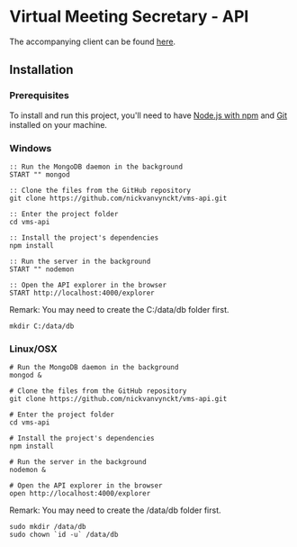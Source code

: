 # Virtual Meeting Secretary - API

The accompanying client can be found [here](https://github.com/JorisPalings/vms).

## Installation

### Prerequisites
To install and run this project, you'll need to have [Node.js with npm](https://nodejs.org/en/) and [Git](https://git-scm.com/downloads) installed on your machine.

### Windows
```
:: Run the MongoDB daemon in the background
START "" mongod

:: Clone the files from the GitHub repository
git clone https://github.com/nickvanvynckt/vms-api.git

:: Enter the project folder
cd vms-api

:: Install the project's dependencies
npm install

:: Run the server in the background
START "" nodemon

:: Open the API explorer in the browser
START http://localhost:4000/explorer
```

Remark: You may need to create the C:/data/db folder first.

```
mkdir C:/data/db
```

### Linux/OSX
```
# Run the MongoDB daemon in the background
mongod &

# Clone the files from the GitHub repository
git clone https://github.com/nickvanvynckt/vms-api.git

# Enter the project folder
cd vms-api

# Install the project's dependencies
npm install

# Run the server in the background
nodemon &

# Open the API explorer in the browser
open http://localhost:4000/explorer
```

Remark: You may need to create the /data/db folder first.

```
sudo mkdir /data/db
sudo chown `id -u` /data/db
```
